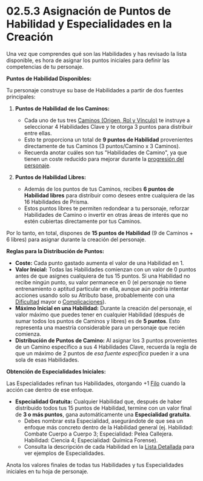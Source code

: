 # 02.5.3 Asignación de Puntos de Habilidad y Especialidades en la Creación

Una vez que comprendes qué son las Habilidades y has revisado la lista disponible, es hora de asignar los puntos iniciales para definir las competencias de tu personaje.

**Puntos de Habilidad Disponibles:**

Tu personaje construye su base de Habilidades a partir de dos fuentes principales:

1.  **Puntos de Habilidad de los Caminos:**
    *   Cada uno de tus tres [Caminos (Origen, Rol y Vínculo)](./../02.3_Paso_2_Definiendo_tus_Caminos.md) te instruye a seleccionar 4 Habilidades Clave y te otorga 3 puntos para distribuir entre ellas.
    *   Esto te proporciona un total de **9 puntos de Habilidad** provenientes directamente de tus Caminos (3 puntos/Camino x 3 Caminos).
    *   Recuerda anotar cuáles son tus "Habilidades de Camino", ya que tienen un coste reducido para mejorar durante la [progresión del personaje](./../02.9_Progresion_del_Personaje_Puntos_de_Influencia.md).

2.  **Puntos de Habilidad Libres:**
    *   Además de los puntos de tus Caminos, recibes **6 puntos de Habilidad libres** para distribuir como desees entre cualquiera de las 16 Habilidades de Prisma.
    *   Estos puntos libres te permiten redondear a tu personaje, reforzar Habilidades de Camino o invertir en otras áreas de interés que no estén cubiertas directamente por tus Caminos.

Por lo tanto, en total, dispones de **15 puntos de Habilidad** (9 de Caminos + 6 libres) para asignar durante la creación del personaje.

**Reglas para la Distribución de Puntos:**

*   **Coste:** Cada punto gastado aumenta el valor de una Habilidad en 1.
*   **Valor Inicial:** Todas las Habilidades comienzan con un valor de 0 puntos antes de que asignes cualquiera de tus 15 puntos. Si una Habilidad no recibe ningún punto, su valor permanece en 0 (el personaje no tiene entrenamiento o aptitud particular en ella, aunque aún podría intentar acciones usando solo su Atributo base, probablemente con una [Dificultad](./../../../PARTE_I_EL_NUCLEO_DEL_JUEGO/Capitulo_01_Mecanicas_Fundamentales/01.06_Dificultad.md) mayor o [Complicaciones](./../../../PARTE_I_EL_NUCLEO_DEL_JUEGO/Capitulo_01_Mecanicas_Fundamentales/01.07_Complicaciones.md)).
*   **Máximo Inicial en una Habilidad:** Durante la creación del personaje, el valor máximo que puedes tener en cualquier Habilidad (después de sumar todos los puntos de Caminos y libres) es de **5 puntos**. Esto representa una maestría considerable para un personaje que recién comienza.
*   **Distribución de Puntos de Camino:** Al asignar los 3 puntos provenientes de un Camino específico a sus 4 Habilidades Clave, recuerda la regla de que un máximo de 2 puntos de *esa fuente específica* pueden ir a una sola de esas Habilidades.

**Obtención de Especialidades Iniciales:**

Las Especialidades refinan tus Habilidades, otorgando +1 [Filo](./../../../PARTE_I_EL_NUCLEO_DEL_JUEGO/Capitulo_01_Mecanicas_Fundamentales/01.05_Filo.md) cuando la acción cae dentro de ese enfoque.

*   **Especialidad Gratuita:** Cualquier Habilidad que, después de haber distribuido todos tus 15 puntos de Habilidad, termine con un valor final de **3 o más puntos**, gana automáticamente una **Especialidad gratuita**.
    *   Debes nombrar esta Especialidad, asegurándote de que sea un enfoque más concreto dentro de la Habilidad general (ej. Habilidad: Combate Cuerpo a Cuerpo 3; Especialidad: Pelea Callejera. Habilidad: Ciencia 4; Especialidad: Química Forense).
    *   Consulta la descripción de cada Habilidad en la [Lista Detallada](./02.5.2_Lista_Detallada_de_Habilidades/README.md) para ver ejemplos de Especialidades.

Anota los valores finales de todas tus Habilidades y tus Especialidades iniciales en tu hoja de personaje.
